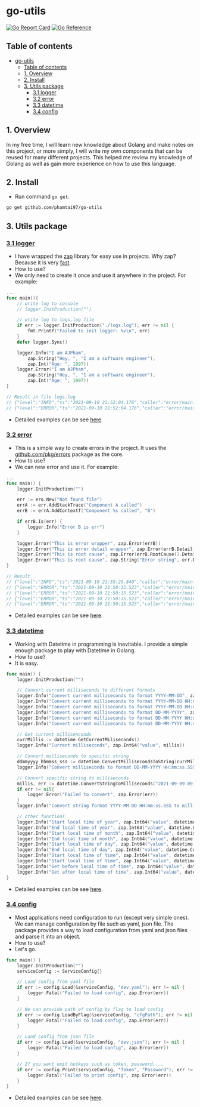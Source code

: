 # go-utils
[![Go Report Card](https://goreportcard.com/badge/github.com/phamtai97/go-utils)](https://goreportcard.com/report/github.com/phamtai97/go-utils) [![Go Reference](https://pkg.go.dev/badge/github.com/phamtai97/go-utils.svg)](https://pkg.go.dev/github.com/phamtai97/go-utils)

## Table of contents
- [go-utils](#go-utils)
  - [Table of contents](#table-of-contents)
  - [1. Overview](#1-overview)
  - [2. Install](#2-install)
  - [3. Utils package](#3-utils-package)
    - [3.1 logger](#31-logger)
    - [3.2 error](#32-error)
    - [3.3 datetime](#33-datetime)
    - [3.4 config](#34-config)
## 1. Overview
In my free time, I will learn new knowledge about Golang and make notes on this project, or more simply, I will write my own components that can be reused for many different projects. This helped me review my knowledge of Golang as well as gain more experience on how to use this language.

## 2. Install
- Run command `go get`.

```sh
go get github.com/phamtai97/go-utils
```
## 3. Utils package
### [3.1 logger](./utils/logger/logger.go) 
- I have wrapped the [zap](https://github.com/uber-go/zap) library for easy use in projects. Why zap? Because it is very [fast](https://github.com/uber-go/zap#performance).
- How to use?
- We only need to create it once and use it anywhere in the project. For example:

```go
...
func main(){
    // write log to console
    // logger.InitProduction("")

    // write log to logs.log file
    if err := logger.InitProduction("./logs.log"); err != nil {
        fmt.Printf("Failed to init logger: %v\n", err)
    }
    defer logger.Sync()

    logger.Info("I am AJPham",
        zap.String("Hey, ", "I am a software engineer"),
        zap.Int("Age: ", 1997))
    logger.Error("I am AJPham",
        zap.String("Hey, ", "I am a software engineer"),
        zap.Int("Age: ", 1997))
}

// Result in file logs.log
// {"level":"INFO","ts":"2021-09-10 21:52:04.176","caller":"error/main.go:65","msg":"I am AJPham","Hey, ":"I am a software engineer","Age: ":1997}
// {"level":"ERROR","ts":"2021-09-10 21:52:04.176","caller":"error/main.go:69","msg":"I am AJPham","Hey, ":"I am a software engineer","Age: ":1997,"stacktrace":"main.main\n\t/Users/Documents/github/go-utils/cmd/error/main.go:69\nruntime.main\n\t/usr/local/Cellar/go@1.13/1.13.11/libexec/src/runtime/proc.go:203"}
```

- Detailed examples can be see [here](cmd/logger/main.go).

### [3.2 error](./utils/error/error.go)
- This is a simple way to create errors in the project. It uses the [github.com/pkg/errors](https://github.com/pkg/errors) package as the core.
- How to use?
- We can new error and use it. For example:

```go
...
func main() {
    logger.InitProduction("")

    err := ero.New("Not found file")
    errA := err.AddStackTrace("Component A called")
    errB := errA.AddContextf("Component %s called", "B")

    if errB.Is(err) {
        logger.Info("Error B is err")
    }

    logger.Error("This is error wrapper", zap.Error(errB))
    logger.Error("This is error detail wrapper", zap.Error(errB.Detail()))
    logger.Error("This is root cause", zap.Error(errB.RootCause().Detail()))
    logger.Error("This is root cause", zap.String("Error string", err.Error()))
}

// Result
// {"level":"INFO","ts":"2021-09-10 21:55:29.840","caller":"error/main.go:66","msg":"Error B is err"}
// {"level":"ERROR","ts":"2021-09-10 21:50:15.523","caller":"error/main.go:65","msg":"This is error wrapper","error":"Component B called: Component A called: Not found file","stacktrace":"main.main\n\t/Users/Documents/github/go-utils/cmd/error/main.go:65\nruntime.main\n\t/usr/local/Cellar/go@1.13/1.13.11/libexec/src/runtime/proc.go:203"}
// {"level":"ERROR","ts":"2021-09-10 21:50:15.523","caller":"error/main.go:66","msg":"This is error detail wrapper","error":"Component B called: Component A called: Not found file","errorVerbose":"Not found file\ngo-utils/utils/error.New\n\t/Users/Documents/github/go-utils/utils/error/error.go:17\nmain.main\n\t/Users/Documents/github/go-utils/cmd/error/main.go:61\nruntime.main\n\t/usr/local/Cellar/go@1.13/1.13.11/libexec/src/runtime/proc.go:203\nruntime.goexit\n\t/usr/local/Cellar/go@1.13/1.13.11/libexec/src/runtime/asm_amd64.s:1357\nComponent A called\ngo-utils/utils/error.(*ErrorWrapper).AddStackTrace\n\t/Users/Documents/github/go-utils/utils/error/error.go:47\nmain.main\n\t/Users/Documents/github/go-utils/cmd/error/main.go:62\nruntime.main\n\t/usr/local/Cellar/go@1.13/1.13.11/libexec/src/runtime/proc.go:203\nruntime.goexit\n\t/usr/local/Cellar/go@1.13/1.13.11/libexec/src/runtime/asm_amd64.s:1357\nComponent B called","stacktrace":"main.main\n\t/Users/Documents/github/go-utils/cmd/error/main.go:66\nruntime.main\n\t/usr/local/Cellar/go@1.13/1.13.11/libexec/src/runtime/proc.go:203"}
// {"level":"ERROR","ts":"2021-09-10 21:50:15.523","caller":"error/main.go:67","msg":"This is root cause","error":"Not found file","errorVerbose":"Not found file\ngo-utils/utils/error.New\n\t/Users/Documents/github/go-utils/utils/error/error.go:17\nmain.main\n\t/Users/Documents/github/go-utils/cmd/error/main.go:61\nruntime.main\n\t/usr/local/Cellar/go@1.13/1.13.11/libexec/src/runtime/proc.go:203\nruntime.goexit\n\t/usr/local/Cellar/go@1.13/1.13.11/libexec/src/runtime/asm_amd64.s:1357","stacktrace":"main.main\n\t/Users/Documents/github/go-utils/cmd/error/main.go:67\nruntime.main\n\t/usr/local/Cellar/go@1.13/1.13.11/libexec/src/runtime/proc.go:203"}
// {"level":"ERROR","ts":"2021-09-10 21:50:15.523","caller":"error/main.go:68","msg":"This is root cause","Error string":"Not found file","stacktrace":"main.main\n\t/Users/Documents/github/go-utils/cmd/error/main.go:68\nruntime.main\n\t/usr/local/Cellar/go@1.13/1.13.11/libexec/src/runtime/proc.go:203"}
```

- Detailed examples can be see [here](cmd/error/main.go).

### [3.3 datetime](./utils/datetime/datetime.go)
- Working with Datetime in programming is inevitable. I provide a simple enough package to play with Datetime in Golang.
- How to use?
- It is easy.

```go
func main() {
    logger.InitProduction("")

    // Convert current milliseconds to different formats
    logger.Info("Convert current milliseconds to format YYYY-MM-DD", zap.String("value", datetime.ConvertCurrentLocalTimeToString(datetime.YYYY_MM_DD)))
    logger.Info("Convert current milliseconds to format YYYY-MM-DD HH:mm:ss", zap.String("value", datetime.ConvertCurrentLocalTimeToString(datetime.YYYY_MM_DD_HH_MM_SS)))
    logger.Info("Convert current milliseconds to format YYYY-MM-DD HH:mm:ss.SSS", zap.String("value", datetime.ConvertCurrentLocalTimeToString(datetime.YYYY_MM_DD_HH_MM_SS_SSS)))
    logger.Info("Convert current milliseconds to format DD-MM-YYYY", zap.String("value", datetime.ConvertCurrentLocalTimeToString(datetime.DD_MM_YYYY)))
    logger.Info("Convert current milliseconds to format DD-MM-YYYY HH:mm:ss", zap.String("value", datetime.ConvertCurrentLocalTimeToString(datetime.DD_MM_YYYY_HH_MM_SS)))
    logger.Info("Convert current milliseconds to format DD-MM-YYYY HH:mm:ss.SSS", zap.String("value", datetime.ConvertCurrentLocalTimeToString(datetime.DD_MM_YYYY_HH_MM_SS_SSS)))

    // Get current millisenconds
    currMillis := datetime.GetCurrentMiliseconds()
    logger.Info("Current milliseconds", zap.Int64("value", millis))

    // Convert milliseconds to specific string
    ddmmyyyy_hhmmss_sss := datetime.ConvertMillisecondsToString(currMillis, datetime.DD_MM_YYYY_HH_MM_SS_SSS)
    logger.Info("Convert milliseconds to format DD-MM-YYYY HH:mm:ss.SSS", zap.String("value", ddmmyyyy_hhmmss_sss))

    // Convert specific string to milliseconds
    millis, err := datetime.ConvertStringToMilliseconds("2021-09-09 09:09:09.999", datetime.YYYY_MM_DD_HH_MM_SS_SSS)
    if err != nil{
        logger.Error("Failed to convert", zap.Error(err))
    }
    logger.Info("Convert string format YYYY-MM-DD HH:mm:ss.SSS to millisecond", zap.Int64("value", millis))

    // other functions
    logger.Info("Start local time of year", zap.Int64("value", datetime.ConvertLocalTimeToMilliseconds(datetime.GetStartLocalTimeOfYear())))
    logger.Info("End local time of year", zap.Int64("value", datetime.ConvertLocalTimeToMilliseconds(datetime.GetEndLocalTimeOfYear())))
    logger.Info("Start local time of month", zap.Int64("value", datetime.ConvertLocalTimeToMilliseconds(datetime.GetStartLocalTimeOfMonth())))
    logger.Info("End local time of month", zap.Int64("value", datetime.ConvertLocalTimeToMilliseconds(datetime.GetEndLocalTimeOfMonth())))
    logger.Info("Start local time of day", zap.Int64("value", datetime.ConvertLocalTimeToMilliseconds(datetime.GetStartLocalTimeOfDay())))
    logger.Info("End local time of day", zap.Int64("value", datetime.ConvertLocalTimeToMilliseconds(datetime.GetEndLocalTimeOfDay())))
    logger.Info("Start local time of time", zap.Int64("value", datetime.ConvertLocalTimeToMilliseconds(datetime.GetStartLocalTimeOfTime(time.Now()))))
    logger.Info("Start local time of time", zap.Int64("value", datetime.ConvertLocalTimeToMilliseconds(datetime.GetEndLocalTimeOfTime(time.Now()))))
    logger.Info("Get before local time of time", zap.Int64("value", datetime.ConvertLocalTimeToMilliseconds(datetime.GetBeforeLocalTimeOfTime(time.Now(), 9, true))))
    logger.Info("Get after local time of time", zap.Int64("value", datetime.ConvertLocalTimeToMilliseconds(datetime.GetAfterLocalTimeOfTime(time.Now(), 9, false))))
}
```

- Detailed examples can be see [here](cmd/datetime/main.go).

### [3.4 config](./utils/config/config.go)
- Most applications need configuration to run (except very simple ones). We can manage configuration by file such as yaml, json file. The package provides a way to load configuration from yaml and json files and parse it into an object.
- How to use?
- Let's go.

```go
func main() {
    logger.InitProduction("")
    serviceConfig := ServiceConfig{}

    // Load config from yaml file
    if err := config.Load(&serviceConfig, "dev.yaml"); err != nil {
        logger.Fatal("Failed to load config", zap.Error(err))
    }

    // We can provide path of config by flag to load config
    if err := config.LoadByFlag(&serviceConfig, "cfgPath"); err != nil {
        logger.Fatal("Failed to load config", zap.Error(err))
    }

    // Load config from json file
    if err := config.Load(&serviceConfig, "dev.json"); err != nil {
        logger.Fatal("Failed to load config", zap.Error(err))
    }

    // If you want omit hotkeys such as token, password,...
    if err := config.Print(serviceConfig, "Token", "Password"); err != nil {
        logger.Fatal("Failed to print config", zap.Error(err))
    }
}
```
- Detailed examples can be see [here](./cmd/config/main.go).